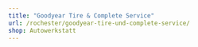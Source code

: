 ```yaml
---
title: "Goodyear Tire & Complete Service"
url: /rochester/goodyear-tire-und-complete-service/
shop: Autowerkstatt
---
```

